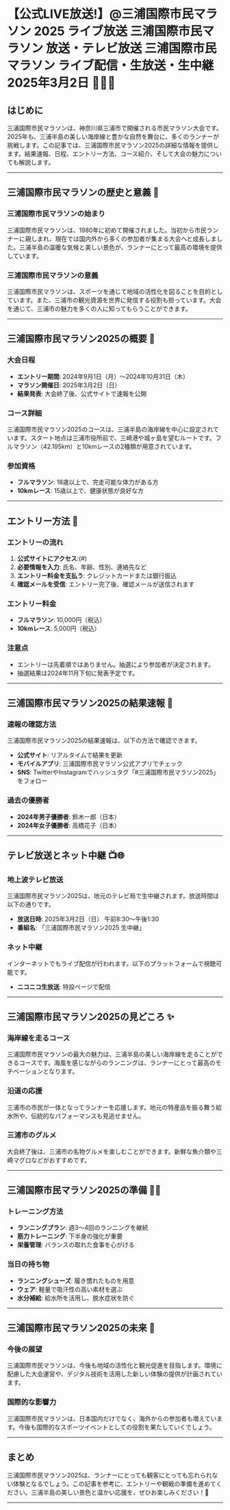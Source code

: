 # 【公式LIVE放送!】@三浦国際市民マラソン 2025 ライブ放送 三浦国際市民マラソン 放送・テレビ放送 三浦国際市民マラソン ライブ配信・生放送・生中継 2025年3月2日 🏃‍♂️🌊

## はじめに
三浦国際市民マラソンは、神奈川県三浦市で開催される市民マラソン大会です。2025年も、三浦半島の美しい海岸線と豊かな自然を舞台に、多くのランナーが挑戦します。この記事では、三浦国際市民マラソン2025の詳細な情報を提供します。結果速報、日程、エントリー方法、コース紹介、そして大会の魅力についても解説します。

---

## 三浦国際市民マラソンの歴史と意義 🏅

### 三浦国際市民マラソンの始まり
三浦国際市民マラソンは、1980年に初めて開催されました。当初から市民ランナーに親しまれ、現在では国内外から多くの参加者が集まる大会へと成長しました。三浦半島の温暖な気候と美しい景色が、ランナーにとって最高の環境を提供しています。

### 三浦国際市民マラソンの意義
三浦国際市民マラソンは、スポーツを通じて地域の活性化を図ることを目的としています。また、三浦市の観光資源を世界に発信する役割も担っています。大会を通じて、三浦市の魅力を多くの人に知ってもらうことができます。

---

## 三浦国際市民マラソン2025の概要 📜

### 大会日程
- **エントリー期間**: 2024年9月1日（月）～2024年10月31日（木）
- **マラソン開催日**: 2025年3月2日（日）
- **結果発表**: 大会終了後、公式サイトで速報を公開

### コース詳細
三浦国際市民マラソン2025のコースは、三浦半島の海岸線を中心に設定されています。スタート地点は三浦市役所前で、三崎港や城ヶ島を望むルートです。フルマラソン（42.195km）と10kmレースの2種類が用意されています。

### 参加資格
- **フルマラソン**: 18歳以上で、完走可能な体力がある方
- **10kmレース**: 15歳以上で、健康状態が良好な方

---

## エントリー方法 📝

### エントリーの流れ
1. **公式サイトにアクセス**:(#)
2. **必要情報を入力**: 氏名、年齢、性別、連絡先など
3. **エントリー料金を支払う**: クレジットカードまたは銀行振込
4. **確認メールを受信**: エントリー完了後、確認メールが送信されます

### エントリー料金
- **フルマラソン**: 10,000円（税込）
- **10kmレース**: 5,000円（税込）

### 注意点
- エントリーは先着順ではありません。抽選により参加者が決定されます。
- 抽選結果は2024年11月下旬に発表予定です。

---

## 三浦国際市民マラソン2025の結果速報 🚨

### 速報の確認方法
三浦国際市民マラソン2025の結果速報は、以下の方法で確認できます。
- **公式サイト**: リアルタイムで結果を更新
- **モバイルアプリ**: 三浦国際市民マラソン公式アプリでチェック
- **SNS**: TwitterやInstagramでハッシュタグ「#三浦国際市民マラソン2025」をフォロー

### 過去の優勝者
- **2024年男子優勝者**: 鈴木一郎（日本）
- **2024年女子優勝者**: 高橋花子（日本）

---

## テレビ放送とネット中継 📺🌐

### 地上波テレビ放送
三浦国際市民マラソン2025は、地元のテレビ局で生中継されます。放送時間は以下の通りです。
- **放送日時**: 2025年3月2日（日） 午前8:30～午後1:30
- **番組名**: 「三浦国際市民マラソン2025 生中継」

### ネット中継
インターネットでもライブ配信が行われます。以下のプラットフォームで視聴可能です。

- **ニコニコ生放送**: 特設ページで配信

---

## 三浦国際市民マラソン2025の見どころ ✨

### 海岸線を走るコース
三浦国際市民マラソンの最大の魅力は、三浦半島の美しい海岸線を走ることができるコースです。海風を感じながらのランニングは、ランナーにとって最高のモチベーションとなります。

### 沿道の応援
三浦市の市民が一体となってランナーを応援します。地元の特産品を振る舞う給水所や、伝統的なパフォーマンスも見逃せません。

### 三浦市のグルメ
大会終了後は、三浦市の名物グルメを楽しむことができます。新鮮な魚介類や三崎マグロなどがおすすめです。

---

## 三浦国際市民マラソン2025の準備 🏋️‍♀️

### トレーニング方法
- **ランニングプラン**: 週3～4回のランニングを継続
- **筋力トレーニング**: 下半身の強化が重要
- **栄養管理**: バランスの取れた食事を心がける

### 当日の持ち物
- **ランニングシューズ**: 履き慣れたものを用意
- **ウェア**: 軽量で吸汗性の高い素材を選ぶ
- **水分補給**: 給水所を活用し、脱水症状を防ぐ

---

## 三浦国際市民マラソン2025の未来 🔮

### 今後の展望
三浦国際市民マラソンは、今後も地域の活性化と観光促進を目指します。環境に配慮した大会運営や、デジタル技術を活用した新しい体験の提供が計画されています。

### 国際的な影響力
三浦国際市民マラソンは、日本国内だけでなく、海外からの参加者も増えています。今後も国際的なスポーツイベントとしての役割を果たしていくでしょう。

---

## まとめ
三浦国際市民マラソン2025は、ランナーにとっても観客にとっても忘れられない体験となるでしょう。この記事を参考に、エントリーや観戦の準備を進めてください。三浦半島の美しい景色と温かい応援を、ぜひお楽しみください！🎉

---
